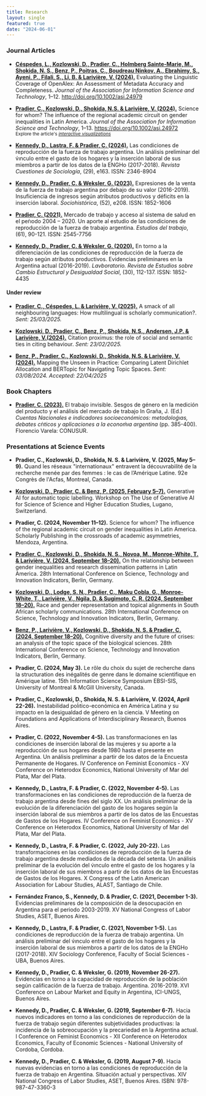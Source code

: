 ```yaml
---
title: Research
layout: single
featured: true
date: "2024-06-01"
---
```



### Journal Articles

- [**Céspedes, L., Kozlowski, D., Pradier, C., Holmberg Sainte-Marie, M., Shokida, N. S., Benz, P., Poitras, C., Boudreau Ninkov, A., Ebrahimy, S., Ayeni, P., Filali, S., Li, B. & Larivière, V. (2024).**](http://doi.org/10.1002/asi.24979) Evaluating the Linguistic Coverage of OpenAlex: An Assessment of Metadata Accuracy and Completeness. *Journal of the Association for Information Science and Technology*, 1–12. http://doi.org/10.1002/asi.24979

- [**Pradier, C., Kozlowski, D., Shokida, N.S. & Larivière, V. (2024).**](https://asistdl.onlinelibrary.wiley.com/doi/10.1002/asi.24972) Science for whom? The influence of the regional academic circuit on gender inequalities in Latin America. *Journal of the Association for Information Science and Technology*, 1–13. https://doi.org/10.1002/asi.24972 <br>
<small>Explore the article's [*interactive visualizations*](https://vlab.ebsi.umontreal.ca/latam_app/)</small>

- [**Kennedy, D., Lastra, F. & Pradier, C. (2024).**](https://www.cuestionessociologia.fahce.unlp.edu.ar/article/view/CSe163) Las condiciones de reproducción de la fuerza de trabajo argentina. Un análisis preliminar del v́ınculo entre el gasto de los hogares y la inserción laboral de sus miembros a partir de los datos de la ENGHo (2017-2018). *Revista Cuestiones de Sociología*, (29), e163. ISSN: 2346-8904

- [**Kennedy, D., Pradier, C. & Weksler, G. (2023).**](https://www.sociohistorica.fahce.unlp.edu.ar/article/view/she208) Expresiones de la venta de la fuerza de trabajo argentina por debajo de su valor (2016-2019). Insuficiencia de ingresos según atributos productivos y déficits en la inserción laboral. *Sociohistórica*, (52), e208. ISSN: 1852-1606

- [**Pradier, C. (2021).**](https://ojs.aset.org.ar/revista/article/view/100) Mercado de trabajo y acceso al sistema de salud en el peŕıodo 2004 – 2020. Un aporte al estudio de las condiciones de reproducción de la fuerza de trabajo argentina. *Estudios del trabajo*, (61), 90-121. ISSN: 2545-7756

- [**Kennedy, D., Pradier, C. & Weksler, G. (2020).**](https://publicaciones.sociales.uba.ar/index.php/lavboratorio/article/view/5262) En torno a la diferenciación de las condiciones de reproducción de la fuerza de trabajo según atributos productivos. Evidencias preliminares en la Argentina actual (2016-2019). *Lavboratorio. Revista de Estudios sobre Cambio Estructural y Desigualdad Social*, (30), 112-137. ISSN: 1852-4435

#### Under review

- [**Pradier, C., Céspedes, L. & Larivière, V. (2025).**]() A smack of all neighbouring languages: How
multilingual is scholarly communication?.  *Sent: 25/03/2025.*

- [**Kozlowski, D., Pradier, C., Benz, P., Shokida, N.S., Andersen, J.P. & Larivière, V.(2024).**](https://doi.org/10.31235/osf.io/3nad9) Citation proximus: the role of social and semantic ties in citing behaviour.  *Sent: 23/02/2025.*

- [**Benz, P., Pradier, C., Kozlowski, D., Shokida, N.S. & Larivière, V. (2024).**](https://doi.org/10.31235/osf.io/3nad9) Mapping the Unseen in Practice: Comparing Latent Dirichlet Allocation and BERTopic for Navigating Topic Spaces.  *Sent: 03/08/2024. Accepted: 22/04/2025*


### Book Chapters

- [**Pradier, C. (2023).**](https://biblio.unaj.edu.ar/cgi-bin/koha/opac-detail.pl?biblionumber=10071) El trabajo invisible. Sesgos de género en la medición del producto y el análisis del mercado de trabajo In Graña, J. (Ed.) *Cuentas Nacionales e indicadores socioeconómicos: metodoloǵıas, debates cŕıticos y aplicaciones a la econoḿıa argentina* (pp. 385-400). Florencio Varela: CONUSUR.

### Presentations at Science Events

- **Pradier, C., Kozlowski, D., Shokida, N. S. & Larivière, V. (2025, May 5–9).** Quand les réseaux "internationaux" entravent la découvrabilité de la recherche menée par des femmes : le cas de l’Amérique Latine. 92e Congrès de l'Acfas, Montreal, Canada.

- [**Kozlowski, D., Pradier, C. & Benz, P. (2025, February 5–7).**](https://arxiv.org/abs/2408.07003) Generative AI for automatic topic labelling. Workshop on The Use of Generative AI for Science of Science and Higher Education Studies, Lugano, Switzerland.  

- **Pradier, C. (2024, November 11–12).** Science for whom? The influence of the regional academic circuit on gender inequalities in Latin America. Scholarly Publishing in the crossroads of academic asymmetries, Mendoza, Argentina.

- [**Pradier, C., Kozlowski, D., Shokida, N. S., Novoa, M., Monroe-White, T. & Larivière, V. (2024, September 18–20).**](https://doi.org/10.5281/zenodo.13947462) On the relationship between gender inequalities and research dissemination patterns in Latin America. 28th International Conference on Science, Technology and Innovation Indicators, Berlin, Germany.  

- [**Kozlowski, D., Lodge, S. N., Pradier, C., Maku Cobla, G., Monroe-White, T., Larivière, V., Ngila, D. & Sugimoto, C. R. (2024, September 18–20).**](https://doi.org/10.5281/zenodo.14003904) Race and gender representation and topical alignments in South African scholarly communications. 28th International Conference on Science, Technology and Innovation Indicators, Berlin, Germany.  

- [**Benz, P., Larivière, V., Kozlowski, D., Shokida, N. S. & Pradier, C. (2024, September 18–20).**](http://dx.doi.org/10.5281/zenodo.14083006) Cognitive diversity and the future of crises: an analysis of the topic space of the biological sciences. 28th International Conference on Science, Technology and Innovation Indicators, Berlin, Germany.  

- **Pradier, C. (2024, May 3).** Le rôle du choix du sujet de recherche dans la structuration des inégalités de genre dans le domaine scientifique en Amérique latine. 15th Information Science Symposium EBSI-SIS, University of Montreal & McGill University, Canada.

- **Pradier, C., Kozlowski, D., Shokida, N. S. & Larivière, V. (2024, April 22-26).** Inestabilidad poĺıtico-económica en América Latina y su impacto en la desigualdad de género en la ciencia. V Meeting on Foundations and Applications of Interdisciplinary Research, Buenos Aires.

- **Pradier, C. (2022, November 4-5).** Las transformaciones en las condiciones de inserción laboral de las mujeres y su aporte a la reproducción de sus hogares desde 1980 hasta el presente en Argentina. Un análisis preliminar a partir de los datos de la Encuesta Permanente de Hogares. IV Conference on Feminist Economics - XV Conference on Heterodox Economics, National University of Mar del Plata, Mar del Plata.

- **Kennedy, D., Lastra, F. & Pradier, C. (2022, November 4-5).** Las transformaciones en las condiciones de reproducción de la fuerza de trabajo argentina desde fines del siglo XX. Un análisis preliminar de la evolución de la diferenciación del gasto de los hogares según la inserción laboral de sus miembros a partir de los datos de las Encuestas de Gastos de los Hogares. IV Conference on Feminist Economics - XV Conference on Heterodox Economics, National University of Mar del Plata, Mar del Plata.

- **Kennedy, D., Lastra, F. & Pradier, C. (2022, July 20-22).** Las transformaciones en las condiciones de reproducción de la fuerza de trabajo argentina desde mediados de la década del setenta. Un análisis preliminar de la evolución del v́ınculo entre el gasto de los hogares y la inserción laboral de sus miembros a partir de los datos de las Encuestas de Gastos de los Hogares. X Congress of the Latin American Association for Labour Studies, ALAST, Santiago de Chile.

- **Fernández Franco, S., Kennedy, D. & Pradier, C. (2021, December 1-3).** Evidencias preliminares de la composición de la desocupación en Argentina para el periodo 2003-2019. XV National Congress of Labor Studies, ASET, Buenos Aires.

- **Kennedy, D., Lastra, F. & Pradier, C. (2021, November 1-5).** Las condiciones de reproducción de la fuerza de trabajo argentina. Un análisis preliminar del v́ınculo entre el gasto de los hogares y la inserción laboral de sus miembros a partir de los datos de la ENGHo (2017-2018). XIV Sociology Conference, Faculty of Social Sciences - UBA, Buenos Aires.

- **Kennedy, D., Pradier, C. & Weksler, G. (2019, November 26-27).** Evidencias en torno a la capacidad de reproducción de la población según calificación de la fuerza de trabajo. Argentina. 2016-2019. XVI Conference on Labour Market and Equity in Argentina, ICI-UNGS, Buenos Aires.

- **Kennedy, D., Pradier, C. & Weksler, G. (2019, September 6-7).** Hacia nuevos indicadores en torno a las condiciones de reproducción de la fuerza de trabajo según diferentes subjetividades productivas: la incidencia de la sobreocupación y la precariedad en la Argentina actual. I Conference on Feminist Economics - XII Conference on Heterodox Economics, Faculty of Economic Sciences - National University of Cordoba, Cordoba.

- **Kennedy, D., Pradier, C. & Weksler, G. (2019, August 7-9).** Hacia nuevas evidencias en torno a las condiciones de reproducción de la fuerza de trabajo en Argentina. Situación actual y perspectivas. XIV National Congress of Labor Studies, ASET, Buenos Aires. ISBN: 978-987-47-3360-3
